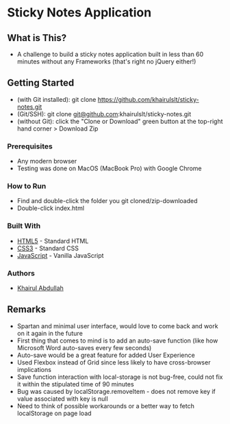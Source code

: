 # Sticky Notes Application

## What is This?

* A challenge to build a sticky notes application built in less than 60 minutes without any Frameworks (that's right no jQuery either!)

## Getting Started

* (with Git installed): git clone https://github.com/khairulslt/sticky-notes.git
* (Git/SSH): git clone git@github.com:khairulslt/sticky-notes.git
* (without Git): click the "Clone or Download" green button at the top-right hand corner > Download Zip

### Prerequisites

* Any modern browser
* Testing was done on MacOS (MacBook Pro) with Google Chrome

### How to Run

* Find and double-click the folder you git cloned/zip-downloaded 
* Double-click index.html

### Built With

* [HTML5](https://developer.mozilla.org/en-US/docs/Web/Guide/HTML/HTML5) - Standard HTML
* [CSS3](https://developer.mozilla.org/en-US/docs/Web/CSS/CSS3) - Standard CSS
* [JavaScript](https://www.javascript.com/) - Vanilla JavaScript

### Authors

* [Khairul Abdullah](https://khairulslt.me)

## Remarks

* Spartan and minimal user interface, would love to come back and work on it again in the future
* First thing that comes to mind is to add an auto-save function (like how Microsoft Word auto-saves every few seconds)
* Auto-save would be a great feature for added User Experience
* Used Flexbox instead of Grid since less likely to have cross-browser implications
* Save function interaction with local-storage is not bug-free, could not fix it within the stipulated time of 90 minutes
* Bug was caused by localStorage.removeItem - does not remove key if value associated with key is null
* Need to think of possible workarounds or a better way to fetch localStorage on page load

